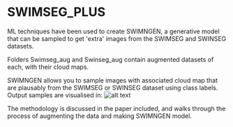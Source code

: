 # SWIMSEG_PLUS
ML techniques have been used to create SWIMNGEN, a generative model that can be sampled to get 'extra' images from the SWIMSEG and SWINSEG datasets.

Folders Swimseg_aug and Swinseg_aug contain augmented datasets of each, with their cloud maps.

SWIMNGEN allows you to sample images with associated cloud map that are plausably from the SWIMSEG or SWINSEG dataset using class labels. Output samples are visualised in: ![alt text](https://github.com/jowan28/SWIMSEG_PLUS//output_display_32_day.png?raw=true)

The methodology is discussed in the paper included, and walks through the process of augmenting the data and making SWIMNGEN model.
